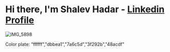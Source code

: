 # Hi there, I'm Shalev Hadar - [Linkedin Profile](https://www.linkedin.com/in/shalev-hadar-30703b144/)

![IMG_5898](https://user-images.githubusercontent.com/76647060/148210836-29983288-e5e7-4754-8fd5-f6191fef29fb.PNG)


Color plate: "ffffff","dbbea1","7a6c5d","3f292b","48acdf"
